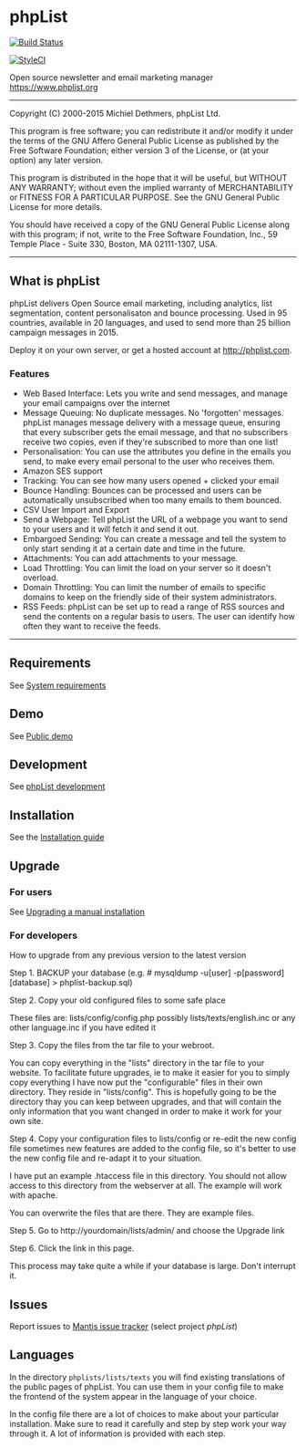 # phpList

[![Build Status](https://travis-ci.org/phpList/phplist3.svg?branch=master)](https://travis-ci.org/phpList/phplist3)

[![StyleCI](https://styleci.io/repos/32042787/shield)](https://styleci.io/repos/32042787)

Open source newsletter and email marketing manager https://www.phplist.org

---

Copyright (C) 2000-2015 Michiel Dethmers, phpList Ltd.

This program is free software; you can redistribute it and/or
modify it under the terms of the GNU Affero General Public License
as published by the Free Software Foundation; either version 3
of the License, or (at your option) any later version.

This program is distributed in the hope that it will be useful,
but WITHOUT ANY WARRANTY; without even the implied warranty of
MERCHANTABILITY or FITNESS FOR A PARTICULAR PURPOSE.  See the
GNU General Public License for more details.

You should have received a copy of the GNU General Public License
along with this program; if not, write to the Free Software
Foundation, Inc., 59 Temple Place - Suite 330, Boston, MA  02111-1307, USA.

---

## What is phpList

phpList delivers Open Source email marketing, including analytics, list segmentation, content personalisaton and bounce processing. Used in 95 countries, available in 20 languages, and used to send more than 25 billion campaign messages in 2015.

Deploy it on your own server, or get a hosted account at http://phplist.com. 

### Features

* Web Based Interface: Lets you write and send messages, and manage your email campaigns over the internet
* Message Queuing: No duplicate messages. No 'forgotten' messages. phpList manages message delivery with a message queue, ensuring that every subscriber gets the email message, and that no subscribers receive two copies, even if they're subscribed to more than one list!
* Personalisation: You can use the attributes you define in the emails you send, to make every email personal to the user who receives them.
* Amazon SES support
* Tracking: You can see how many users opened + clicked your email
* Bounce Handling: Bounces can be processed and users can be automatically unsubscribed when too many emails to them bounced.
* CSV User Import and Export
* Send a Webpage: Tell phpList the URL of a webpage you want to send to your users and it will fetch it and send it out.
* Embargoed Sending: You can create a message and tell the system to only start sending it at a certain date and time in the future.
* Attachments: You can add attachments to your message.
* Load Throttling: You can limit the load on your server so it doesn't overload.
* Domain Throttling: You can limit the number of emails to specific domains to keep on the friendly side of their system administrators.
* RSS Feeds: phpList can be set up to read a range of RSS sources and send the contents on a regular basis to users. The user can identify how often they want to receive the feeds.

---

## Requirements
See [System requirements](https://resources.phplist.com/system)

## Demo

See [Public demo](http://dev.phplist.com/lists/admin/)

## Development
See [phpList development](https://resources.phplist.com/develop/start)

## Installation
See the [Installation guide](https://www.phplist.org/manual/ch028_installation.xhtml)

## Upgrade

### For users

See [Upgrading a manual installation](https://www.phplist.org/manual/ch031_upgrading.xhtml)

### For developers

How to upgrade from any previous version to the latest version

Step 1. BACKUP your database
(e.g. # mysqldump -u[user] -p[password] [database] > phplist-backup.sql)

Step 2. Copy your old configured files to some safe place

These files are:
	lists/config/config.php
        possibly lists/texts/english.inc or any other language.inc if you have edited it

Step 3. Copy the files from the tar file to your webroot.

You can copy everything in the "lists" directory in the tar file to your website.
To facilitate future upgrades, ie to make it easier for you to simply copy
everything I have now put the "configurable" files in their own directory. They
reside in "lists/config". This is hopefully going to be the directory thay you can
keep between upgrades, and that will contain the only information that you want
changed in order to make it work for your own site.

Step 4. Copy your configuration files to lists/config or re-edit the new config file
sometimes new features are added to the config file, so it's better to use
the new config file and re-adapt it to your situation.

I have put an example .htaccess file in this directory. You should not allow
access to this directory from the webserver at all. The example will work with
apache.

You can overwrite the files that are there. They are example files.

Step 5. Go to http://yourdomain/lists/admin/ and choose the Upgrade link

Step 6. Click the link in this page.

This process may take quite a while if your database is large. Don't interrupt it.

## Issues

Report issues to [Mantis issue tracker](https://mantis.phplist.org/bug_report_page.php) (select project *phpList*)

## Languages
In the directory `phplists/lists/texts` you will find existing translations of the public
pages of phpList. You can use them in your config file to make the frontend of the system
appear in the language of your choice.

In the config file there are a lot of choices to make about your particular
installation. Make sure to read it carefully and step by step work your way through
it. A lot of information is provided with each step.
